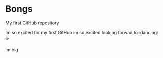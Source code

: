 # Bongs
My first GitHub repository

Im so excited for my first GitHub im so excited looking forwad to :dancing: :coffee:

im big
